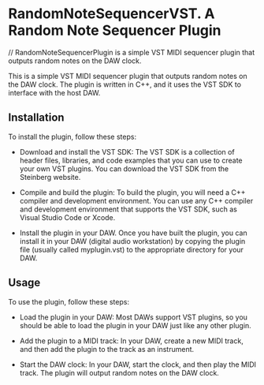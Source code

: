 # RandomNoteSequencerVST. A Random Note Sequencer Plugin

// RandomNoteSequencerPlugin is a simple VST MIDI sequencer plugin that outputs random notes on the DAW clock.



This is a simple VST MIDI sequencer plugin that outputs random notes on the DAW clock. The plugin is written in C++, and it uses the VST SDK to interface with the host DAW.

## Installation

To install the plugin, follow these steps:

- Download and install the VST SDK: The VST SDK is a collection of header files, libraries, and code examples that you can use to create your own VST plugins. You can download the VST SDK from the Steinberg website.

- Compile and build the plugin: To build the plugin, you will need a C++ compiler and development environment. You can use any C++ compiler and development environment that supports the VST SDK, such as Visual Studio Code or Xcode.

- Install the plugin in your DAW. Once you have built the plugin, you can install it in your DAW (digital audio workstation) by copying the plugin file (usually called myplugin.vst) to the appropriate directory for your DAW.

## Usage

To use the plugin, follow these steps:

- Load the plugin in your DAW: Most DAWs support VST plugins, so you should be able to load the plugin in your DAW just like any other plugin.

- Add the plugin to a MIDI track: In your DAW, create a new MIDI track, and then add the plugin to the track as an instrument.

- Start the DAW clock: In your DAW, start the clock, and then play the MIDI track. The plugin will output random notes on the DAW clock.

